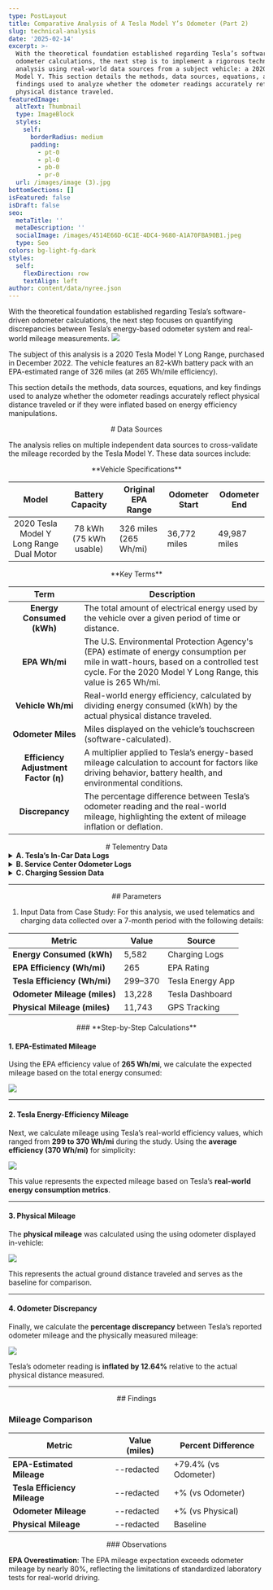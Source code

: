 ```yaml
---
type: PostLayout
title: Comparative Analysis of A Tesla Model Y’s Odometer (Part 2)
slug: technical-analysis
date: '2025-02-14'
excerpt: >-
  With the theoretical foundation established regarding Tesla’s software-driven
  odometer calculations, the next step is to implement a rigorous technical
  analysis using real-world data sources from a subject vehicle: a 2020 Tesla
  Model Y. This section details the methods, data sources, equations, and key
  findings used to analyze whether the odometer readings accurately reflect
  physical distance traveled.
featuredImage:
  altText: Thumbnail
  type: ImageBlock
  styles:
    self:
      borderRadius: medium
      padding:
        - pt-0
        - pl-0
        - pb-0
        - pr-0
  url: /images/image (3).jpg
bottomSections: []
isFeatured: false
isDraft: false
seo:
  metaTitle: ''
  metaDescription: ''
  socialImage: /images/4514E66D-6C1E-4DC4-9680-A1A70FBA90B1.jpeg
  type: Seo
colors: bg-light-fg-dark
styles:
  self:
    flexDirection: row
    textAlign: left
author: content/data/nyree.json
---
```

With the theoretical foundation established regarding Tesla’s software-driven odometer calculations, the next step focuses on quantifying discrepancies between Tesla’s energy-based odometer system and real-world mileage measurements.
![](/images/1F8BAC34-F885-46D9-882B-03D772A6BDD7.png)

The subject of this analysis is a 2020 Tesla Model Y Long Range, purchased in December 2022. The vehicle features an 82-kWh battery pack with an EPA-estimated range of 326 miles (at 265 Wh/mile efficiency).

This section details the methods, data sources, equations, and key findings used to analyze whether the odometer readings accurately reflect physical distance traveled or if they were inflated based on energy efficiency manipulations.

<div style="text-align: center"># Data Sources</div>

The analysis relies on multiple independent data sources to cross-validate the mileage recorded by the Tesla Model Y. These data sources include:

<div style="text-align: center">**Vehicle Specifications**</div>

|                   Model                  |    Battery Capacity    | Original EPA Range    | Odometer Start | Odometer End |
| :--------------------------------------: | :--------------------: | --------------------- | -------------- | ------------ |
| 2020 Tesla Model Y Long Range Dual Motor | 78 kWh (75 kWh usable) | 326 miles (265 Wh/mi) | 36,772 miles   | 49,987 miles |

<div style="text-align: center"></div>

<div style="text-align: center">**Key Terms**</div>

|               **Term**               | **Description**                                                                                                                                                                                     |
| :----------------------------------: | --------------------------------------------------------------------------------------------------------------------------------------------------------------------------------------------------- |
|       **Energy Consumed (kWh)**      | The total amount of electrical energy used by the vehicle over a given period of time or distance.                                                                                                  |
|             **EPA Wh/mi**            | The U.S. Environmental Protection Agency's (EPA) estimate of energy consumption per mile in watt-hours, based on a controlled test cycle. For the 2020 Model Y Long Range, this value is 265 Wh/mi. |
|           **Vehicle Wh/mi**          | Real-world energy efficiency, calculated by dividing energy consumed (kWh) by the actual physical distance traveled.                                                                                |
|          **Odometer Miles**          | Miles displayed on the vehicle’s touchscreen (software-calculated).                                                                                                                                 |
| **Efficiency Adjustment Factor (η)** | A multiplier applied to Tesla’s energy-based mileage calculation to account for factors like driving behavior, battery health, and environmental conditions.                                        |
|            **Discrepancy**           | The percentage difference between Tesla’s odometer reading and the real-world mileage, highlighting the extent of mileage inflation or deflation.                                                   |

<div style="text-align: center"># Telementry Data</div>

<details>
  <summary><strong>A. Tesla’s In-Car Data Logs</strong></summary>
  - **Local Logs Stored:**
    - Odometer Readings: Official vehicle mileage.
    - Trip Data: Energy efficiency (Wh/mi), distance, energy consumed.
    - Range Estimations based on battery percentage.
  - **Data Request Logs:**
    - Charge Start/End Time (UTC)
    - Charge Duration (s)
    - Energy Added (kWh)
    - Odometer Readings (sometimes unavailable)
</details>

<details>
  <summary><strong>B. Service Center Odometer Logs</strong></summary>
  - Provides third-party mileage validation.
  - Comparison with in-car logs to ensure mileage increase is reasonable.
</details>

<details>
  <summary><strong>C. Charging Session Data</strong></summary>
  - Uses charging logs to estimate the vehicle's traveled distance based on energy consumption.
</details>

***

<div style="text-align: center">## Parameters</div>

1.  Input Data from Case Study: For this analysis, we used telematics and charging data collected over a 7-month period with the following details:

| Metric                       | Value   | Source           |
| ---------------------------- | ------- | ---------------- |
| **Energy Consumed (kWh)**    | 5,582   | Charging Logs    |
| **EPA Efficiency (Wh/mi)**   | 265     | EPA Rating       |
| **Tesla Efficiency (Wh/mi)** | 299–370 | Tesla Energy App |
| **Odometer Mileage (miles)** | 13,228  | Tesla Dashboard  |
| **Physical Mileage (miles)** | 11,743  | GPS Tracking     |

<div style="text-align: center">### **Step-by-Step Calculations**</div>

#### **1. EPA-Estimated Mileage**

Using the EPA efficiency value of **265 Wh/mi**, we calculate the expected mileage based on the total energy consumed:

![](/images/EPA-Estimated%20Mileage.png)

***

#### **2. Tesla Energy-Efficiency Mileage**

Next, we calculate mileage using Tesla’s real-world efficiency values, which ranged from **299 to 370 Wh/mi** during the study. Using the **average efficiency (370 Wh/mi)** for simplicity:

![](/images/Tesla%20Energy-Efficiency%20Mileage.png)

This value represents the expected mileage based on Tesla’s **real-world energy consumption metrics**.

***

#### **3. Physical Mileage**

The **physical mileage** was calculated using the using odometer displayed in-vehicle:

![](/images/Physical%20Mileage.png)

This represents the actual ground distance traveled and serves as the baseline for comparison.

***

#### **4. Odometer Discrepancy**

Finally, we calculate the **percentage discrepancy** between Tesla’s reported odometer mileage and the physically measured mileage:

![](/images/Odometer%20Discrepancy.png)

Tesla’s odometer reading is **inflated by 12.64%** relative to the actual physical distance measured.

***

<div style="text-align: center">## Findings</div>

### Mileage Comparison

| Metric                       | Value (miles) | Percent Difference   |
| ---------------------------- | ------------- | -------------------- |
| **EPA-Estimated Mileage**    | --redacted    | +79.4% (vs Odometer) |
| **Tesla Efficiency Mileage** | --redacted    | +% (vs Odometer)     |
| **Odometer Mileage**         | --redacted    | +% (vs Physical)     |
| **Physical Mileage**         | --redacted    | Baseline             |

<div style="text-align: center">### Observations</div>

**EPA Overestimation**: The EPA mileage expectation exceeds odometer mileage by nearly 80%, reflecting the limitations of standardized laboratory tests for real-world driving.
